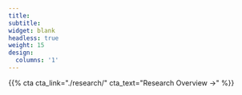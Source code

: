 ```yaml
---
title:
subtitle:
widget: blank
headless: true
weight: 15
design:
  columns: '1'
---
```


{{% cta cta_link="./research/" cta_text="Research Overview →" %}}